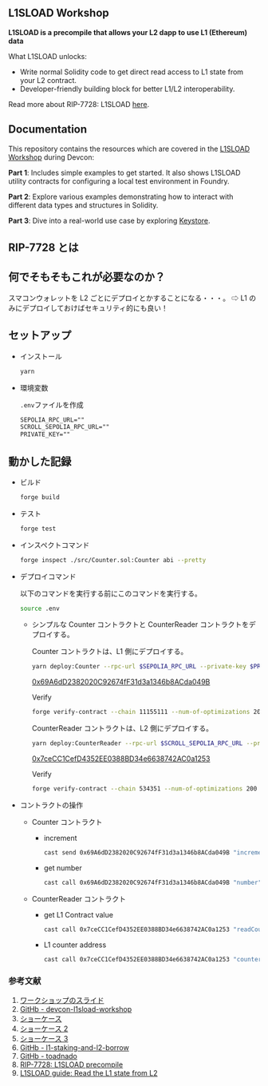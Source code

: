 ## L1SLOAD Workshop

**L1SLOAD is a precompile that allows your L2 dapp to use L1 (Ethereum) data**

What L1SLOAD unlocks:

- Write normal Solidity code to get direct read access to L1 state from your L2 contract.
- Developer-friendly building block for better L1/L2 interoperability.

Read more about RIP-7728: L1SLOAD [here](https://github.com/ethereum/RIPs/blob/master/RIPS/rip-7728.md).

## Documentation

This repository contains the resources which are covered in the [L1SLOAD Workshop](https://app.devcon.org/schedule/ERQ7N3) during Devcon:

**Part 1**: Includes simple examples to get started. It also shows L1SLOAD utility contracts for configuring a local test environment in Foundry.

**Part 2**: Explore various examples demonstrating how to interact with different data types and structures in Solidity.

**Part 3**: Dive into a real-world use case by exploring [Keystore](https://scroll.io/blog/towards-the-wallet-endgame-with-keystore).

## RIP-7728 とは

## 何でそもそもこれが必要なのか？

スマコンウォレットを L2 ごとにデプロイとかすることになる・・・。
⇨ L1 のみにデプロイしておけばセキュリティ的にも良い！

## セットアップ

- インストール

  ```bash
  yarn
  ```

- 環境変数

  `.env`ファイルを作成

  ```txt
  SEPOLIA_RPC_URL=""
  SCROLL_SEPOLIA_RPC_URL=""
  PRIVATE_KEY=""
  ```

## 動かした記録

- ビルド

  ```bash
  forge build
  ```

- テスト

  ```bash
  forge test
  ```

- インスペクトコマンド

  ```bash
  forge inspect ./src/Counter.sol:Counter abi --pretty
  ```

- デプロイコマンド

  以下のコマンドを実行する前にこのコマンドを実行する。

  ```bash
  source .env
  ```

  - シンプルな Counter コントラクトと CounterReader コントラクトをデプロイする。

    Counter コントラクトは、L1 側にデプロイする。

    ```bash
    yarn deploy:Counter --rpc-url $SEPOLIA_RPC_URL --private-key $PRIVATE_KEY
    ```

    [0x69A6dD2382020C92674fF31d3a1346b8ACda049B](https://sepolia.etherscan.io/address/0x69A6dD2382020C92674fF31d3a1346b8ACda049B)

    Verify

    ```bash
    forge verify-contract --chain 11155111 --num-of-optimizations 200 0x69A6dD2382020C92674fF31d3a1346b8ACda049B src/Counter.sol:Counter --etherscan-api-key $ETHERSCAN_API_KEY
    ```

    CounterReader コントラクトは、L2 側にデプロイする。

    ```bash
    yarn deploy:CounterReader --rpc-url $SCROLL_SEPOLIA_RPC_URL --private-key $PRIVATE_KEY
    ```

    [0x7ceCC1CefD4352EE0388BD34e6638742AC0a1253](https://sepolia.scrollscan.com/address/0x7ceCC1CefD4352EE0388BD34e6638742AC0a1253)

    Verify

    ```bash
    forge verify-contract --chain 534351 --num-of-optimizations 200 0x7ceCC1CefD4352EE0388BD34e6638742AC0a1253 src/Counter.sol:CounterReader --constructor-args $(cast abi-encode "constructor(address)" 0x69A6dD2382020C92674fF31d3a1346b8ACda049B) --etherscan-api-key $SCROLLSCAN_API_KEY
    ```

- コントラクトの操作

  - Counter コントラクト

    - increment

      ```bash
      cast send 0x69A6dD2382020C92674fF31d3a1346b8ACda049B "increment()" --rpc-url $SEPOLIA_RPC_URL --private-key $PRIVATE_KEY
      ```

    - get number

      ```bash
      cast call 0x69A6dD2382020C92674fF31d3a1346b8ACda049B "number" --rpc-url $SEPOLIA_RPC_URL --private-key $PRIVATE_KEY --etherscan-api-key $ETHERSCAN_API_KEY
      ```

  - CounterReader コントラクト

    - get L1 Contract value

      ```bash
      cast call 0x7ceCC1CefD4352EE0388BD34e6638742AC0a1253 "readCounter()" --rpc-url $SCROLL_SEPOLIA_RPC_URL --private-key $PRIVATE_KEY --etherscan-api-key $SCROLLSCAN_API_KEY
      ```

    - L1 counter address

      ```bash
      cast call 0x7ceCC1CefD4352EE0388BD34e6638742AC0a1253 "counter" --rpc-url $SCROLL_SEPOLIA_RPC_URL --private-key $PRIVATE_KEY --etherscan-api-key $SCROLLSCAN_API_KEY
      ```

### 参考文献

1. [ワークショップのスライド](https://docs.google.com/presentation/d/1NSfqhMNK_7nXl_l5jHl_nXBf2m7cibFj8VIJtumUEkY/mobilepresent?slide=id.g313d959114e_0_11)
2. [GitHb - devcon-l1sload-workshop](https://github.com/scroll-tech/devcon-l1sload-workshop)
3. [ショーケース](https://ethglobal.com/showcase/all-my-unicorn-read-on-l1-1v7jk)
4. [ショーケース 2](https://ethglobal.com/showcase/toadnado-vvkcb)
5. [ショーケース 3](https://ethglobal.com/showcase/resolving-ens-on-l2-0a071)
6. [GitHb - l1-staking-and-l2-borrow](https://github.com/1997roylee/l1-staking-and-l2-borrow)
7. [GitHb - toadnado](https://github.com/nodestarQ/toadnado)
8. [RIP-7728: L1SLOAD precompile](https://ethereum-magicians.org/t/rip-7728-l1sload-precompile/20388)
9. [L1SLOAD guide: Read the L1 state from L2](https://www.levelup.xyz/content/l1sload-guide-read-the-l1-state-from-l2)
